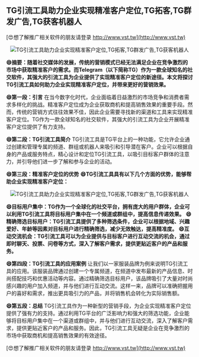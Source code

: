 ## **TG引流工具助力企业实现精准客户定位,TG拓客,TG群发广告,TG获客机器人**

[😍想了解推广相关软件的朋友请登录 http://www.vst.tw](http://www.vst.tw)

 <center><img src="https://vst.tw/MP4/tuiguang/png/6.png" alt="TG引流工具助力企业实现精准客户定位,TG拓客,TG群发广告,TG获客机器人"></center>

**😄摘要：随着社交媒体的发展，传统的营销模式已经无法满足企业在竞争激烈的市场中获取精准客户的需求。而Telegram（以下简称TG）作为一款全球知名的社交软件，其强大的引流工具为企业提供了实现精准客户定位的新途径。本文将探讨TG引流工具如何助力企业实现精准客户定位，并带来更好的营销效果。**

**😄第一段：引言**
在当今数字化时代，企业面临着日益激烈的市场竞争和消费者需求多样化的挑战。精准客户定位成为企业获取商机和提高销售效果的重要手段。然而，传统的营销方式往往效果不佳，因此企业需要寻找新的渠道和工具来实现精准客户定位。TG作为一款全球知名的社交软件，其强大的引流工具为企业开展精准客户定位提供了有力支持。

**😄第二段：TG引流工具简介**
TG引流工具是TG平台上的一种功能，它允许企业通过创建和管理专属的频道、群组或机器人来吸引和引导潜在客户。企业可以根据自身的产品或服务特点，精心设计和定位TG引流工具，以吸引目标客户群体的注意力，并引导他们进一步了解和参与企业的活动。

**😄第三段：精准客户定位的优势**
**😄TG引流工具具有以下几个方面的优势，能够帮助企业实现精准客户定位：**

 <center><img src="https://vst.tw/MP4/tuiguang/png/0.png" alt="TG引流工具助力企业实现精准客户定位,TG拓客,TG群发广告,TG获客机器人"></center>

**😄目标用户集中：TG作为一个全球化的社交平台，拥有庞大的用户群体，企业可以利用TG引流工具将目标用户集中在一个频道或群组中，提高信息传递效果。**
**😄精确筛选目标用户：TG引流工具提供了多种筛选条件，企业可以根据地域、兴趣爱好、年龄等因素对目标用户进行精确筛选，减少无效触达，提高精准度。**
**😄互动交流机会：TG引流工具可以为企业提供与目标客户进行互动交流的机会，通过即时聊天、投票、问卷等方式，深入了解客户需求，提供更贴近客户的产品和服务。**

**😄第四段：TG引流工具的应用案例**
让我们以一家服装品牌为例来说明TG引流工具的应用。该服装品牌通过创建一个专属频道，在频道中发布最新的产品信息、时尚搭配技巧和优惠活动等内容。通过精确筛选目标用户，该品牌吸引了大量对时尚感兴趣的用户加入频道，并与他们进行互动交流。这样一来，品牌可以准确把握用户的喜好和需求，推出更具吸引力的产品，并将销售机会转化为实际销售额。

**😄第五段：总结**
TG引流工具作为一种新型的营销手段，为企业实现精准客户定位提供了强有力的支持。通过利用TG平台的广泛影响力和强大的筛选功能，企业能够将目标用户集中在一个渠道或群组中，并与他们进行互动交流，深入了解客户需求，提供更贴近客户的产品和服务。因此，TG引流工具无疑是企业在竞争激烈的市场中获取商机和提高销售效果的有效途径。

[😍想了解推广相关软件的朋友请登录 http://www.vst.tw](http://www.vst.tw)



